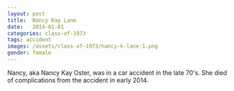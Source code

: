 ```yaml
---
layout: post
title:  Nancy Kay Lane
date:   2014-01-01
categories: class-of-1973
tags: accident
images: /assets/class-of-1973/nancy-k-lane-1.png
gender: female
---
```

Nancy, aka Nancy Kay Oster, was in a car accident in the late 70's.  She died of complications from the accident in early 2014.
